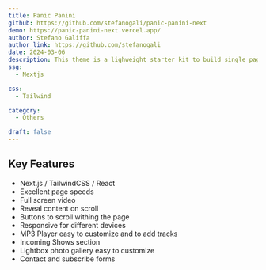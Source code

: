 ```yaml
---
title: Panic Panini
github: https://github.com/stefanogali/panic-panini-next
demo: https://panic-panini-next.vercel.app/
author: Stefano Galiffa
author_link: https://github.com/stefanogali
date: 2024-03-06
description: This theme is a lighweight starter kit to build single page websites for music bands and music artists.
ssg:
  - Nextjs

css:
  - Tailwind

category:
  - Others

draft: false
---
```


## Key Features

- Next.js / TailwindCSS / React
- Excellent page speeds
- Full screen video
- Reveal content on scroll
- Buttons to scroll withing the page
- Responsive for different devices
- MP3 Player easy to customize and to add tracks
- Incoming Shows section
- Lightbox photo gallery easy to customize
- Contact and subscribe forms
